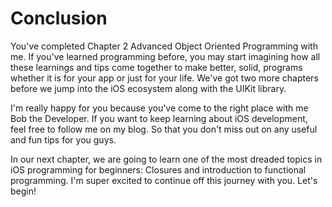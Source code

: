 # Conclusion
You've completed Chapter 2 Advanced Object Oriented Programming with me. If you've learned programming before, you may start imagining how all these learnings and tips come together to make better, solid, programs whether it is for your app or just for your life. We've got two more chapters before we jump into the iOS ecosystem along with the UIKit library.

I'm really happy for you because you've come to the right place with me Bob the Developer. If you want to keep learning about iOS development, feel free to follow me on my blog. So that you don't miss out on any useful and fun tips for you guys.

In our next chapter, we are going to learn one of the most dreaded topics in iOS programming for beginners: Closures and introduction to functional programming. I'm super excited to continue off this journey with you. Let's begin!

